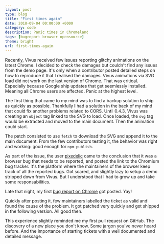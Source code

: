 ```yaml
---
layout: post
type: blog
title: "First times again"
date: 2018-09-04 00:00:00 +0000
category: code
description: Panic times in Chromeland
tags: [bugreport browser opensource]
theme: bright
url: first-times-again
---
```

Recently, Vivus received few issues reporting glitchy animations on the latest Chrome. I decided to check the damages but couldn't find any issues from the demo page. It's only when a contributor posted detailed steps on how to reproduce it that I realised the damages. Vivus animations via SVG load did not work on the last version of Chrome. That was critical. Especially because Google ship updates that get seemlessly installed. Meaning all Chrome users are affected. Panic at the highest level.

The first thing that came to my mind was to find a backup solution to ship as quickly as possible. Thankfully I had a solution in the back of my mind that could fix another problems related to CORS. Until 0.4.3, Vivus was creating an `object` tag linked to the SVG to load. Once loaded, the `svg` tag would be extracted and moved to the main document. Then the animation could start.

The patch consisted to use `fetch` to download the SVG and append it to the main document.
From the few contributors testing it, the behavior was right and working: good enough for `npm publish`.

As part of the issue, the user [pixedelic](https://github.com/pixedelic) came to the conclusion that it was a browser bug that needs to be reported, and posted the link to the Chromium bug tracker. It's the platform where the maintainers of the browser keep track of all the reported bugs. Got scared, and slightly lazy to setup a demo stripped down from Vivus. But I understood that I had to grow up and take some responsabilities.

Late that night, my first [bug report on Chrome](https://bugs.chromium.org/p/chromium/issues/detail?id=852190) got posted. Yay!

Quickly after posting it, few maintainers labelled the ticket as valid and found the cause of the problem. It got patched very quickly and got shipped in the following version. All good then.

This experience slightly reminded me my first pull request on GitHub. The discovery of a new place you don't know. Some jargon you've never heard before. And the importance of starting tickets with a well documented and detailed message.